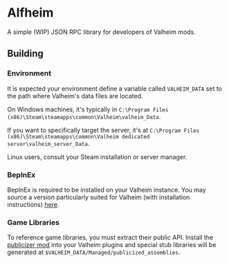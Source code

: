 ﻿# Alfheim
A simple (WIP) JSON RPC library for developers of Valheim mods.

## Building
### Environment
It is expected your environment define a variable called `VALHEIM_DATA` set to the path where Valheim's data files are located.

On Windows machines, it's typically in `C:\Program Files (x86)\Steam\steamapps\common\Valheim\valheim_Data`.

If you want to specifically target the server, it's at `C:\Program Files (x86)\Steam\steamapps\common\Valheim dedicated server\valheim_server_Data`.

Linux users, consult your Steam installation or server manager.

### BepInEx
BepInEx is required to be installed on your Valheim instance. You may source a version particularly suited for Valheim (with installation instructions) [here](https://valheim.thunderstore.io/package/denikson/BepInExPack_Valheim/).

### Game Libraries
To reference game libraries, you must extract their public API.
Install the [publicizer mod](https://github.com/elliotttate/Bepinex-Tools/releases/tag/1.0.1-Publicizer) into your Valheim plugins and special stub libraries will be generated at `$VALHEIM_DATA/Managed/publicized_assemblies`.
